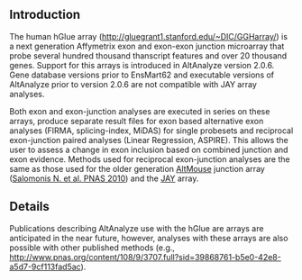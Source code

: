 ## Introduction ##

The human hGlue array (http://gluegrant1.stanford.edu/~DIC/GGHarray/) is a next generation Affymetrix exon and exon-exon junction microarray that probe several hundred thousand thanscript features and over 20 thousand genes. Support for this arrays is introduced in AltAnalyze version 2.0.6. Gene database versions prior to EnsMart62 and executable versions of AltAnalyze prior to version 2.0.6 are not compatible with JAY array analyses.

Both exon and exon-junction analyses are executed in series on these arrays, produce separate result files for exon based alternative exon analyses (FIRMA, splicing-index, MiDAS) for single probesets and reciprocal exon-junction paired analyses (Linear Regression, ASPIRE). This allows the user to assess a change in exon inclusion based on combined junction and exon evidence. Methods used for reciprocal exon-junction analyses are the same as those used for the older generation [AltMouse](AltMouse.md) junction array ([Salomonis N. et al. PNAS 2010](http://www.pnas.org/content/107/23/10514)) and the [JAY](JAY.md) array.

## Details ##

Publications describing AltAnalyze use with the hGlue are arrays are anticipated in the near future, however, analyses with these arrays are also possible with other published methods (e.g., http://www.pnas.org/content/108/9/3707.full?sid=39868761-b5e0-42e8-a5d7-9cf113fad5ac).